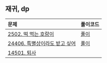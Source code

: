 ## 재귀, dp

| 문제                                                                | 풀이코드                   |
|:------------------------------------------------------------------|:-----------------------|
| [2502. 떡 먹는 호랑이 ](https://www.acmicpc.net/problem/2502)           | [풀이](./BOJ_2502.java)          |
| [24406. 특별상이라도 받고 싶어](https://www.acmicpc.net/problem/24460) | [풀이](./BOJ_24460.java) |
| [14501. 퇴사](https://www.acmicpc.net/problem/14501)             |  |

